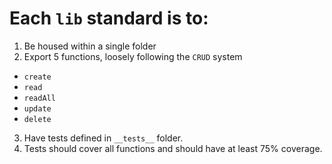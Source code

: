 # Each `lib` standard is to:

1. Be housed within a single folder
2. Export 5 functions, loosely following the `CRUD` system

- `create`
- `read`
- `readAll`
- `update`
- `delete`

3. Have tests defined in `__tests__` folder.
4. Tests should cover all functions and should have at least 75% coverage.
